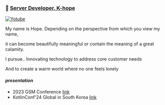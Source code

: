 ### 👋 [Server Developer. K-hope](https://esperer.notion.site/Server-Developer-065c7c789fd4457998d777e3f416fdd6)

[![Yotube](https://img.shields.io/youtube/channel/views/UCfTwLqP5GOjb4lpTYRy4OLw?label=Yotube&style=social)](https://www.youtube.com/@questionable.circle)

My name is Hope. Depending on the perspective from which you view my name, 

it can become beautifully meaningful or contain the meaning of a great calamity.

I pursue.. Innovating technology to address core customer needs

And to create a warm world where no one feels lonely

#### *presentation*
- 2023 GSM Conference [link](https://www.youtube.com/watch?v=QMPTSKB62RI&t=5s)
- KotlinConf'24 Global in South Korea [link](https://festa.io/events/5375)

